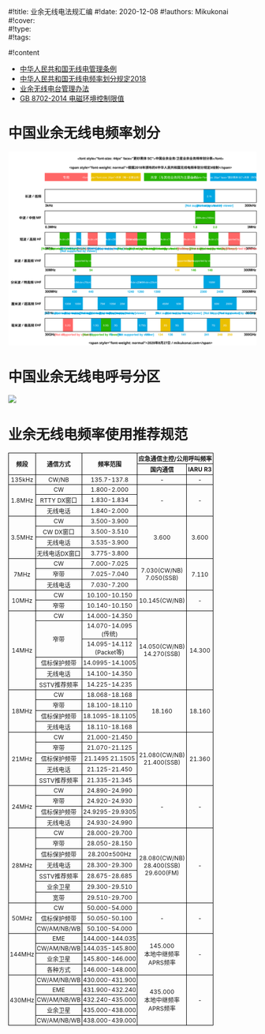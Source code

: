 #!title:    业余无线电法规汇编
#!date:     2020-12-08
#!authors:  Mikukonai
#!cover:    
#!type:     
#!tags:     

#!content

- [中华人民共和国无线电管理条例](http://www.gov.cn/zhengce/content/2016-11/25/content_5137687.htm)
- [中华人民共和国无线电频率划分规定2018](https://www.miit.gov.cn/jgsj/wgj/wjfb/art/2020/art_83e48005edf142a38b17aeff93ef9053.html)
- [业余无线电台管理办法](http://www.gov.cn/flfg/2012-11/08/content_2260255.htm)
- [GB 8702-2014 电磁环境控制限值](http://www.mee.gov.cn/ywgz/fgbz/bz/bzwb/hxxhj/dcfsbz/201410/t20141022_290449.htm)

# 中国业余无线电频率划分

![ ](image/业余无线电频率划分.svg)

# 中国业余无线电呼号分区

![ ](http://www.crac.org.cn/wp-content/uploads/2011/07/2011-0802-%E4%B8%AD%E5%9B%BD%E4%B8%9A%E4%BD%99%E5%88%86%E5%8C%BA%E5%9C%B0%E5%9B%BE%E8%8B%B1%E6%96%871800x1344-1024x764.jpg)

# 业余无线电频率使用推荐规范

<style>
.amateur_freq {
    font-size: 12px;
    text-align: center;
    margin: 0 auto;
    border-collapse: collapse;
}
.amateur_freq td, .amateur_freq th {
    padding: 2px;
    border: 1px solid #000;
}
</style>

<div style="text-align: center;">
<table class="amateur_freq">
    <tr>
        <th rowspan="2">频段</th>
        <th rowspan="2">通信方式</th>
        <th rowspan="2">频率范围</th>
        <th rowspan="1" colspan="2">应急通信主控/公用呼叫频率</th>
    </tr>
    <tr>
        <th rowspan="1">国内通信</th>
        <th rowspan="1">IARU R3</th>
    </tr>
    <tr>
        <td>135kHz</td>
        <td>CW/NB</td>
        <td>135.7-137.8</td>
        <td>-</td>
        <td>-</td>
    </tr><tr>
        <td rowspan="3">1.8MHz</td>
        <td>CW</td>
        <td>1.800-2.000</td>
        <td rowspan="3">-</td>
        <td rowspan="3">-</td>
    </tr>
    <tr>
        <td>RTTY DX窗口</td>
        <td>1.830-1.834</td>
    </tr>
    <tr>
        <td>无线电话</td>
        <td>1.840-2.000</td>
    </tr><tr>
        <td rowspan="4">3.5MHz</td>
        <td>CW</td>
        <td>3.500-3.900</td>
        <td rowspan="4">3.600</td>
        <td rowspan="4">3.600</td>
    </tr>
    <tr>
        <td>CW DX窗口</td>
        <td>3.500-3.510</td>
    </tr>
    <tr>
        <td>无线电话</td>
        <td>3.535-3.900</td>
    </tr>
    <tr>
        <td>无线电话DX窗口</td>
        <td>3.775-3.800</td>
    </tr><tr>
        <td rowspan="3">7MHz</td>
        <td>CW</td>
        <td>7.000-7.025</td>
        <td rowspan="3">7.030(CW/NB)<br>7.050(SSB)</td>
        <td rowspan="3">7.110</td>
    </tr>
    <tr>
        <td>窄带</td>
        <td>7.025-7.040</td>
    </tr>
    <tr>
        <td>无线电话</td>
        <td>7.030-7.200</td>
    </tr><tr>
        <td rowspan="2">10MHz</td>
        <td>CW</td>
        <td>10.100-10.150</td>
        <td rowspan="2">10.145(CW/NB)</td>
        <td rowspan="2">-</td>
    </tr>
    <tr>
        <td>窄带</td>
        <td>10.140-10.150</td>
    </tr><tr>
        <td rowspan="6">14MHz</td>
        <td>CW</td>
        <td>14.000-14.350</td>
        <td rowspan="6">14.050(CW/NB)<br>14.270(SSB)</td>
        <td rowspan="6">14.300</td>
    </tr>
    <tr>
        <td rowspan="2">窄带</td>
        <td>14.070-14.095<br>(传统)</td>
    </tr>
    <tr>
        <td>14.095-14.112<br>(Packet等)</td>
    </tr>
    <tr>
        <td>信标保护频带</td>
        <td>14.0995-14.1005</td>
    </tr>
    <tr>
        <td>无线电话</td>
        <td>14.100-14.350</td>
    </tr>
    <tr>
        <td>SSTV推荐频率</td>
        <td>14.225-14.235</td>
    </tr><tr>
        <td rowspan="4">18MHz</td>
        <td>CW</td>
        <td>18.068-18.168</td>
        <td rowspan="4">18.160</td>
        <td rowspan="4">18.160</td>
    </tr>
    <tr>
        <td>窄带</td>
        <td>18.100-18.110</td>
    </tr>
    <tr>
        <td>信标保护频带</td>
        <td>18.1095-18.1105</td>
    </tr>
    <tr>
        <td>无线电话</td>
        <td>18.110-18.168</td>
    </tr><tr>
        <td rowspan="5">21MHz</td>
        <td>CW</td>
        <td>21.000-21.450</td>
        <td rowspan="5">21.080(CW/NB)<br>21.400(SSB)</td>
        <td rowspan="5">21.360</td>
    </tr>
    <tr>
        <td>窄带</td>
        <td>21.070-21.125</td>
    </tr>
    <tr>
        <td>信标保护频带</td>
        <td>21.1495 21.1505</td>
    </tr>
    <tr>
        <td>无线电话</td>
        <td>21.125-21.450</td>
    </tr>
    <tr>
        <td>SSTV推荐频率</td>
        <td>21.335-21.345</td>
    </tr><tr>
        <td rowspan="4">24MHz</td>
        <td>CW</td>
        <td>24.890-24.990</td>
        <td rowspan="4">-</td>
        <td rowspan="4">-</td>
    </tr>
    <tr>
        <td>窄带</td>
        <td>24.920-24.930</td>
    </tr>
    <tr>
        <td>信标保护频带</td>
        <td>24.9295-29.9305</td>
    </tr>
    <tr>
        <td>无线电话</td>
        <td>24.930-24.990</td>
    </tr><tr>
        <td rowspan="7">28MHz</td>
        <td>CW</td>
        <td>28.000-29.700</td>
        <td rowspan="7">28.080(CW/NB)<br>28.400(SSB)<br>29.600(FM)</td>
        <td rowspan="7">-</td>
    </tr>
    <tr>
        <td>窄带</td>
        <td>28.050-28.150</td>
    </tr>
    <tr>
        <td>信标保护频带</td>
        <td>28.200±500Hz</td>
    </tr>
    <tr>
        <td>无线电话</td>
        <td>28.300-29.300</td>
    </tr>
    <tr>
        <td>SSTV推荐频率</td>
        <td>28.675-28.685</td>
    </tr>
    <tr>
        <td>业余卫星</td>
        <td>29.300-29.510</td>
    </tr>
    <tr>
        <td>宽带</td>
        <td>29.510-29.700</td>
    </tr><tr>
        <td rowspan="3">50MHz</td>
        <td>CW</td>
        <td>50.000-54.000</td>
        <td rowspan="3">-</td>
        <td rowspan="3">-</td>
    </tr>
    <tr>
        <td>信标保护频带</td>
        <td>50.050-50.100</td>
    </tr>
    <tr>
        <td>CW/AM/NB/WB</td>
        <td>50.100-54.000</td>
    </tr><tr>
        <td rowspan="4">144MHz</td>
        <td>EME</td>
        <td>144.000-144.035</td>
        <td rowspan="4">145.000<br>本地中继频率<br>APRS频率</td>
        <td rowspan="4">-</td>
    </tr>
    <tr>
        <td>CW/AM/NB/WB</td>
        <td>144.035-145.800</td>
    </tr>
    <tr>
        <td>业余卫星</td>
        <td>145.800-146.000</td>
    </tr>
    <tr>
        <td>各种方式</td>
        <td>146.000-148.000</td>
    </tr><tr>
        <td rowspan="5">430MHz</td>
        <td>CW/AM/NB/WB</td>
        <td>430.000-431.900</td>
        <td rowspan="5">435.000<br>本地中继频率<br>APRS频率</td>
        <td rowspan="5">-</td>
    </tr>
    <tr>
        <td>EME</td>
        <td>431.900-432.240</td>
    </tr>
    <tr>
        <td>CW/AM/NB/WB</td>
        <td>432.240-435.000</td>
    </tr>
    <tr>
        <td>业余卫星</td>
        <td>435.000-438.000</td>
    </tr>
    <tr>
        <td>CW/AM/NB/WB</td>
        <td>438.000-439.000</td>
    </tr>
</table>
</div>

